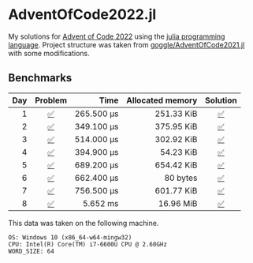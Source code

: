 # AdventOfCode2022.jl
My solutions for [Advent of Code 2022](https://adventofcode.com/2022/) using the [julia programming language](https://julialang.org/).
Project structure was taken from [goggle/AdventOfCode2021.jl](https://github.com/goggle/AdventOfCode2021.jl) with some modifications.

## Benchmarks
| Day | Problem | Time | Allocated memory | Solution |
|----:|:-------:|-----:|-----------------:|:-----------:|
| 1 | [:white_check_mark:](https://adventofcode.com/2022/day/1) | 265.500 μs | 251.33 KiB | [:white_check_mark:](https://github.com/electronsandstuff/AdventOfCode2022/blob/master/src/day01.jl) |
| 2 | [:white_check_mark:](https://adventofcode.com/2022/day/2) | 349.100 μs | 375.95 KiB | [:white_check_mark:](https://github.com/electronsandstuff/AdventOfCode2022/blob/master/src/day02.jl) |
| 3 | [:white_check_mark:](https://adventofcode.com/2022/day/3) | 514.000 μs | 302.92 KiB | [:white_check_mark:](https://github.com/electronsandstuff/AdventOfCode2022/blob/master/src/day03.jl) |
| 4 | [:white_check_mark:](https://adventofcode.com/2022/day/4) | 394.900 μs | 54.23 KiB | [:white_check_mark:](https://github.com/electronsandstuff/AdventOfCode2022/blob/master/src/day04.jl) |
| 5 | [:white_check_mark:](https://adventofcode.com/2022/day/5) | 689.200 μs | 654.42 KiB | [:white_check_mark:](https://github.com/electronsandstuff/AdventOfCode2022/blob/master/src/day05.jl) |
| 6 | [:white_check_mark:](https://adventofcode.com/2022/day/6) | 662.400 μs | 80 bytes | [:white_check_mark:](https://github.com/electronsandstuff/AdventOfCode2022/blob/master/src/day06.jl) |
| 7 | [:white_check_mark:](https://adventofcode.com/2022/day/7) | 756.500 μs | 601.77 KiB | [:white_check_mark:](https://github.com/electronsandstuff/AdventOfCode2022/blob/master/src/day07.jl) |
| 8 | [:white_check_mark:](https://adventofcode.com/2022/day/8) | 5.652 ms | 16.96 MiB | [:white_check_mark:](https://github.com/electronsandstuff/AdventOfCode2022/blob/master/src/day08.jl) |

This data was taken on the following machine.
```
OS: Windows 10 (x86_64-w64-mingw32)
CPU: Intel(R) Core(TM) i7-6600U CPU @ 2.60GHz
WORD_SIZE: 64
```